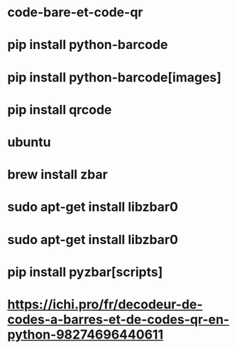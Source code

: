 # code-bare-et-code-qr

# pip install python-barcode
# pip install python-barcode[images]
# pip install qrcode

# ubuntu
# brew install zbar
# sudo apt-get install libzbar0
# sudo apt-get install libzbar0
# pip install pyzbar[scripts]

# https://ichi.pro/fr/decodeur-de-codes-a-barres-et-de-codes-qr-en-python-98274696440611